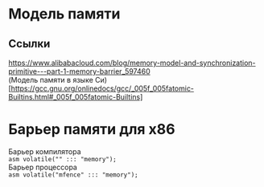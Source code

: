 # Модель памяти

## Ссылки
https://www.alibabacloud.com/blog/memory-model-and-synchronization-primitive---part-1-memory-barrier_597460  
(Модель памяти в языке Си)[https://gcc.gnu.org/onlinedocs/gcc/_005f_005fatomic-Builtins.html#_005f_005fatomic-Builtins]  

# Барьер памяти для x86
Барьер компилятора  
```asm volatile("" ::: "memory");```  
Барьер процессора  
```asm volatile("mfence" ::: "memory");```  
